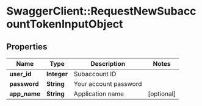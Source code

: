 # SwaggerClient::RequestNewSubaccountTokenInputObject

## Properties
Name | Type | Description | Notes
------------ | ------------- | ------------- | -------------
**user_id** | **Integer** | Subaccount ID | 
**password** | **String** | Your account password | 
**app_name** | **String** | Application name | [optional] 



